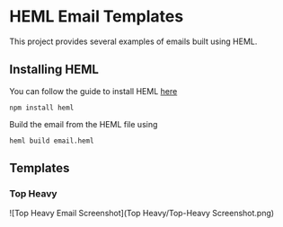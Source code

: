 # HEML Email Templates

This project provides several examples of emails built using HEML.

## Installing HEML

You can follow the guide to install HEML [here](https://heml.io/docs/getting-started/usage)

```
npm install heml
```

Build the email from the HEML file using

```
heml build email.heml
```

## Templates

### Top Heavy

![Top Heavy Email Screenshot](Top Heavy/Top-Heavy Screenshot.png)
